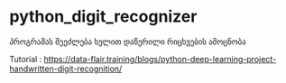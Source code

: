 # python_digit_recognizer
პროგრამას შეეძლება ხელით დაწერილი რიცხვების ამოცნობა


Tutorial : https://data-flair.training/blogs/python-deep-learning-project-handwritten-digit-recognition/
